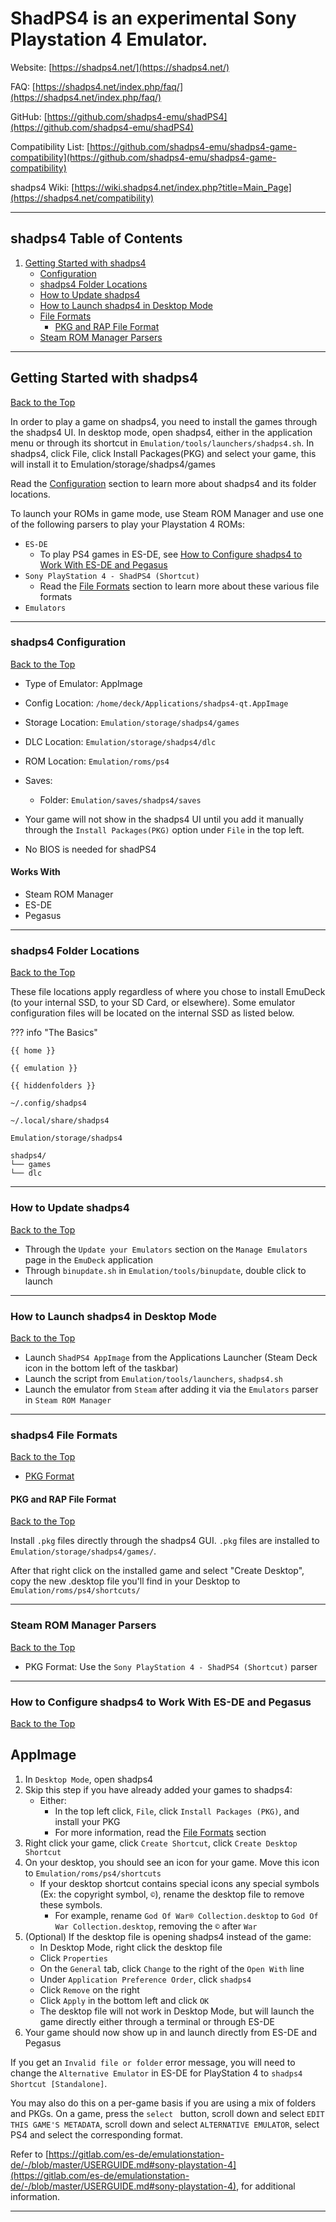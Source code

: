 # ShadPS4 is an experimental Sony Playstation 4 Emulator.


Website: [https://shadps4.net/](https://shadps4.net/)

FAQ: [https://shadps4.net/index.php/faq/](https://shadps4.net/index.php/faq/)

GitHub: [https://github.com/shadps4-emu/shadPS4](https://github.com/shadps4-emu/shadPS4)

Compatibility List: [https://github.com/shadps4-emu/shadps4-game-compatibility](https://github.com/shadps4-emu/shadps4-game-compatibility)

shadps4 Wiki: [https://wiki.shadps4.net/index.php?title=Main_Page](https://shadps4.net/compatibility)

***

## shadps4 Table of Contents

1. [Getting Started with shadps4](#getting-started-with-shadps4)
    - [Configuration](#shadps4-configuration)
    - [shadps4 Folder Locations](#shadps4-folder-locations)
    - [How to Update shadps4](#how-to-update-shadps4)
    - [How to Launch shadps4 in Desktop Mode](#how-to-launch-shadps4-in-desktop-mode)
    - [File Formats](#shadps4-file-formats)
        - [PKG and RAP File Format](#pkg-and-rap-file-format)
    - [Steam ROM Manager Parsers](#steam-rom-manager-parsers)

***

## Getting Started with shadps4
[Back to the Top](#shadps4-table-of-contents)

In order to play a game on shadps4, you need to install the games through the shadps4 UI. In desktop mode, open shadps4, either in the application menu or through its shortcut in `Emulation/tools/launchers/shadps4.sh`. In shadps4, click File, click Install Packages(PKG) and select your game, this will install it to Emulation/storage/shadps4/games

Read the [Configuration](#shadps4-configuration) section to learn more about shadps4 and its folder locations.

To launch your ROMs in game mode, use Steam ROM Manager and use one of the following parsers to play your Playstation 4 ROMs:

* `ES-DE`
    * To play PS4 games in ES-DE, see [How to Configure shadps4 to Work With ES-DE and Pegasus](#how-to-configure-shadps4-to-work-with-es-de-and-pegasus)
* `Sony PlayStation 4 - ShadPS4 (Shortcut)`
    * Read the [File Formats](#shadps4-file-formats) section to learn more about these various file formats
* `Emulators`

***

### shadps4 Configuration
[Back to the Top](#shadps4-table-of-contents)

* Type of Emulator: AppImage
* Config Location: `/home/deck/Applications/shadps4-qt.AppImage`
* Storage Location: `Emulation/storage/shadps4/games`
* DLC Location: `Emulation/storage/shadps4/dlc`
* ROM Location: `Emulation/roms/ps4`
* Saves:
    * Folder: `Emulation/saves/shadps4/saves`

* Your game will not show in the shadps4 UI until you add it manually through the `Install Packages(PKG)` option under `File` in the top left.

* No BIOS is needed for shadPS4

#### Works With
* Steam ROM Manager
* ES-DE
* Pegasus

***

### shadps4 Folder Locations
[Back to the Top](#shadps4-table-of-contents)

These file locations apply regardless of where you chose to install EmuDeck (to your internal SSD, to your SD Card, or elsewhere). Some emulator configuration files will be located on the internal SSD as listed below.

??? info "The Basics"

    {{ home }}

    {{ emulation }}

    {{ hiddenfolders }}



`~/.config/shadps4`

`~/.local/share/shadps4`

`Emulation/storage/shadps4`

```
shadps4/
└── games
└── dlc
```

***

### How to Update shadps4
[Back to the Top](#shadps4-table-of-contents)

* Through the `Update your Emulators` section on the `Manage Emulators` page in the `EmuDeck` application
* Through `binupdate.sh` in `Emulation/tools/binupdate`, double click to launch

***

### How to Launch shadps4 in Desktop Mode
[Back to the Top](#shadps4-table-of-contents)

* Launch `ShadPS4 AppImage` from the Applications Launcher (Steam Deck icon in the bottom left of the taskbar)
* Launch the script from `Emulation/tools/launchers`, `shadps4.sh`
* Launch the emulator from `Steam` after adding it via the `Emulators` parser in `Steam ROM Manager`


***

### shadps4 File Formats
[Back to the Top](#shadps4-table-of-contents)

- [PKG Format](#pkg-and-rap-file-format)

#### PKG and RAP File Format
[Back to the Top](#shadps4-file-formats)

Install `.pkg` files directly through the shadps4 GUI. `.pkg` files are installed to `Emulation/storage/shadps4/games/`.

After that right click on the installed game and select "Create Desktop", copy the new .desktop file you'll find in your Desktop to `Emulation/roms/ps4/shortcuts/`

***

### Steam ROM Manager Parsers
[Back to the Top](#shadps4-table-of-contents)

* PKG Format: Use the `Sony PlayStation 4 - ShadPS4 (Shortcut)` parser

***

### How to Configure shadps4 to Work With ES-DE and Pegasus
[Back to the Top](#shadps4-table-of-contents)

## AppImage

1. In `Desktop Mode`, open shadps4
2. Skip this step if you have already added your games to shadps4:
    * Either:
        * In the top left click, `File`, click `Install Packages (PKG)`, and install your PKG
        * For more information, read the [File Formats](#shadps4-file-formats) section
3. Right click your game, click `Create Shortcut`, click `Create Desktop Shortcut`
4. On your desktop, you should see an icon for your game. Move this icon to `Emulation/roms/ps4/shortcuts`
    * If your desktop shortcut contains special icons any special symbols (Ex: the copyright symbol, `©`), rename the desktop file to remove these symbols.
        * For example, rename `God Of War® Collection.desktop` to `God Of War Collection.desktop`, removing the `©` after `War`
5. (Optional) If the desktop file is opening shadps4 instead of the game:
    * In Desktop Mode, right click the desktop file
    * Click `Properties`
    * On the `General` tab, click `Change` to the right of the `Open With` line
    * Under `Application Preference Order`, click `shadps4`
    * Click `Remove` on the right
    * Click `Apply` in the bottom left and click `OK`
    * The desktop file will not work in Desktop Mode, but will launch the game directly either through a terminal or through ES-DE
6. Your game should now show up in and launch directly from ES-DE and Pegasus

If you get an `Invalid file or folder` error message, you will need to change the `Alternative Emulator` in ES-DE for PlayStation 4 to `shadps4 Shortcut [Standalone]`.

You may also do this on a per-game basis if you are using a mix of folders and PKGs. On a game, press the `select ` button, scroll down and select `EDIT THIS GAME'S METADATA`, scroll down and select `ALTERNATIVE EMULATOR`, select PS4 and select the corresponding format.

Refer to [https://gitlab.com/es-de/emulationstation-de/-/blob/master/USERGUIDE.md#sony-playstation-4](https://gitlab.com/es-de/emulationstation-de/-/blob/master/USERGUIDE.md#sony-playstation-4), for additional information.

***
